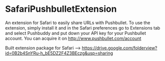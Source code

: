 SafariPushbulletExtension
=========================

An extension for Safari to easily share URLs with Pushbullet.
To use the extension, simply install it and in the Safari preferences go to Extensions tab and select Pushbuddy and  put down your API key for your Pushbullet account. You can acquire it on http://www.pushbullet.com/account

Built extension package for Safari --> https://drive.google.com/folderview?id=0B2b4SnYRu-h_bE5DZ2F4Z3BEczg&usp=sharing
